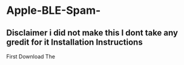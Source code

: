 # Apple-BLE-Spam-
Disclaimer i did not make this I dont take any gredit for it
Installation Instructions 
------------------------------------------------------------
First Download The 
